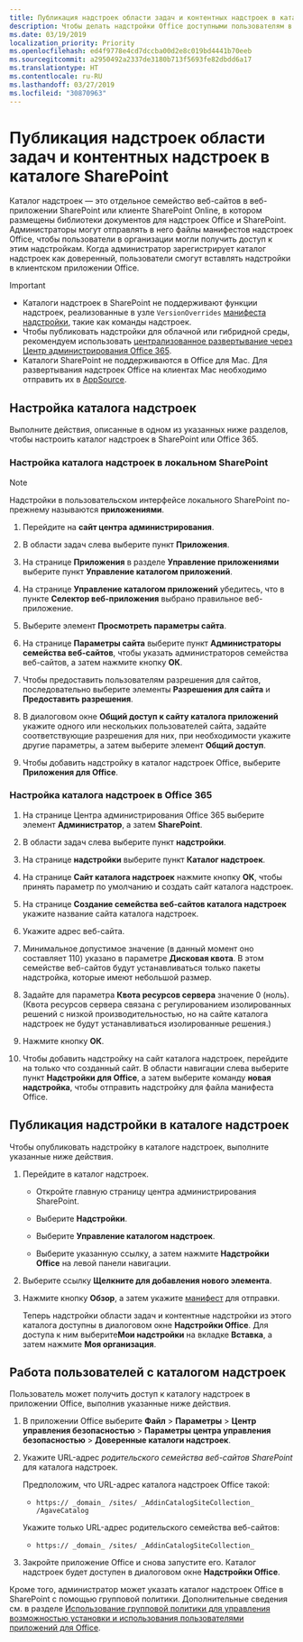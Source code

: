 ```yaml
---
title: Публикация надстроек области задач и контентных надстроек в каталоге SharePoint
description: Чтобы делать надстройки Office доступными пользователям в организации, администраторы могут отправлять файлы манифестов надстроек Office в соответствующий каталог надстроек.
ms.date: 03/19/2019
localization_priority: Priority
ms.openlocfilehash: ed4f9778e4cd7dccba00d2e8c019bd4441b70eeb
ms.sourcegitcommit: a2950492a2337de3180b713f5693fe82dbdd6a17
ms.translationtype: HT
ms.contentlocale: ru-RU
ms.lasthandoff: 03/27/2019
ms.locfileid: "30870963"
---
```

# <a name="publish-task-pane-and-content-add-ins-to-a-sharepoint-catalog"></a>Публикация надстроек области задач и контентных надстроек в каталоге SharePoint

Каталог надстроек — это отдельное семейство веб-сайтов в веб-приложении SharePoint или клиенте SharePoint Online, в котором размещены библиотеки документов для надстроек Office и SharePoint. Администраторы могут отправлять в него файлы манифестов надстроек Office, чтобы пользователи в организации могли получить доступ к этим надстройкам. Когда администратор зарегистрирует каталог надстроек как доверенный, пользователи смогут вставлять надстройки в клиентском приложении Office.

> [!IMPORTANT]
> - Каталоги надстроек в SharePoint не поддерживают функции надстроек, реализованные в узле `VersionOverrides` [манифеста надстройки](../develop/add-in-manifests.md), такие как команды надстроек.
> - Чтобы публиковать надстройки для облачной или гибридной среды, рекомендуем использовать [централизованное развертывание через Центр администрирования Office 365](../publish/centralized-deployment.md).
> - Каталоги SharePoint не поддерживаются в Office для Mac. Для развертывания надстроек Office на клиентах Mac необходимо отправить их в [AppSource](/office/dev/store/submit-to-the-office-store).   

## <a name="set-up-an-add-in-catalog"></a>Настройка каталога надстроек

Выполните действия, описанные в одном из указанных ниже разделов, чтобы настроить каталог надстроек в SharePoint или Office 365.

### <a name="to-set-up-an-add-in-catalog-for-on-premises-sharepoint"></a>Настройка каталога надстроек в локальном SharePoint

> [!NOTE]
> Надстройки в пользовательском интерфейсе локального SharePoint по-прежнему называются **приложениями**.

1. Перейдите на **сайт центра администрирования**.

2. В области задач слева выберите пункт **Приложения**.

3. На странице **Приложения** в разделе **Управление приложениями** выберите пункт **Управление каталогом приложений**.

4. На странице  **Управление каталогом приложений** убедитесь, что в пункте **Селектор веб-приложения** выбрано правильное веб-приложение.

5. Выберите элемент **Просмотреть параметры сайта**.

6. На странице  **Параметры сайта** выберите пункт **Администраторы семейства веб-сайтов**, чтобы указать администраторов семейства веб-сайтов, а затем нажмите кнопку  **ОК**.

7. Чтобы предоставить пользователям разрешения для сайтов, последовательно выберите элементы  **Разрешения для сайта** и **Предоставить разрешения**.

8. В диалоговом окне  **Общий доступ к сайту каталога приложений** укажите одного или нескольких пользователей сайта, задайте соответствующие разрешения для них, при необходимости укажите другие параметры, а затем выберите элемент **Общий доступ**.

9. Чтобы добавить надстройку в каталог надстроек Office, выберите **Приложения для Office**.

### <a name="to-set-up-an-add-in-catalog-on-office-365"></a>Настройка каталога надстроек в Office 365

1. На странице Центра администрирования Office 365 выберите элемент **Администратор**, а затем **SharePoint**.

2. В области задач слева выберите пункт  **надстройки**.

3. На странице  **надстройки** выберите пункт **Каталог надстроек**.

4. На странице  **Сайт каталога надстроек** нажмите кнопку **ОК**, чтобы принять параметр по умолчанию и создать сайт каталога надстроек.

5. На странице  **Создание семейства веб-сайтов каталога надстроек** укажите название сайта каталога надстроек.

6. Укажите адрес веб-сайта.

7. Минимальное допустимое значение (в данный момент оно составляет 110) указано в параметре  **Дисковая квота**. В этом семействе веб-сайтов будут устанавливаться только пакеты надстройка, которые имеют небольшой размер.

8. Задайте для параметра  **Квота ресурсов сервера** значение 0 (ноль). (Квота ресурсов сервера связана с регулированием изолированных решений с низкой производительностью, но на сайте каталога надстроек не будут устанавливаться изолированные решения.)

9. Нажмите кнопку **ОК**.

10. Чтобы добавить надстройку на сайт каталога надстроек, перейдите на только что созданный сайт. В области навигации слева выберите пункт **Надстройки для Office**, а затем выберите команду **новая надстройка**, чтобы отправить надстройку для файла манифеста Office.

## <a name="publish-an-add-in-to-an-add-in-catalog"></a>Публикация надстройки в каталоге надстроек

Чтобы опубликовать надстройку в каталоге надстроек, выполните указанные ниже действия.

1. Перейдите в каталог надстроек.

    - Откройте главную страницу центра администрирования SharePoint.

    - Выберите **Надстройки**.

    - Выберите **Управление каталогом надстроек**.

    - Выберите указанную ссылку, а затем нажмите **Надстройки Office** на левой панели навигации.

2. Выберите ссылку **Щелкните для добавления нового элемента**.

3. Нажмите кнопку **Обзор**, а затем укажите [манифест](../develop/add-in-manifests.md) для отправки.

    Теперь надстройки области задач и контентные надстройки из этого каталога доступны в диалоговом окне **Надстройки Office**. Для доступа к ним выберите**Мои надстройки** на вкладке **Вставка**, а затем нажмите **Моя организация**.

## <a name="end-user-experience-with-the-add-in-catalog"></a>Работа пользователей с каталогом надстроек

Пользователь может получить доступ к каталогу надстроек в приложении Office, выполнив указанные ниже действия.

1. В приложении Office выберите **Файл** > **Параметры** > **Центр управления безопасностью** > **Параметры центра управления безопасностью** > **Доверенные каталоги надстроек**.

2. Укажите URL-адрес _родительского семейства веб-сайтов SharePoint_ для каталога надстроек. 

    Предположим, что URL-адрес каталога надстроек Office такой:

    - `https:// _domain_ /sites/ _AddinCatalogSiteCollection_ /AgaveCatalog`

    Укажите только URL-адрес родительского семейства веб-сайтов:

    - `https:// _domain_ /sites/ _AddinCatalogSiteCollection_`

3. Закройте приложение Office и снова запустите его. Каталог надстроек будет доступен в диалоговом окне **Надстройки Office**.

Кроме того, администратор может указать каталог надстроек Office в SharePoint с помощью групповой политики. Дополнительные сведения см. в разделе [Использование групповой политики для управления возможностью установки и использования пользователями приложений для Office](/previous-versions/office/office-2013-resource-kit/jj219429(v=office.15)#using-group-policy-to-manage-how-users-can-install-and-use-apps-for-office).
